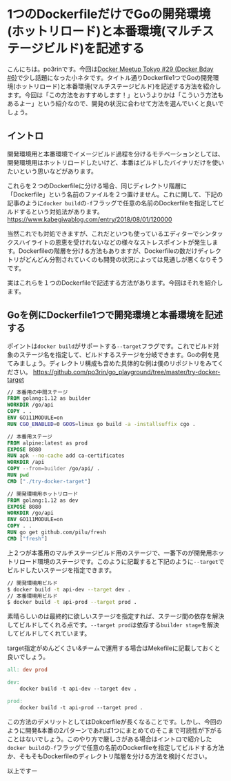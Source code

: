 # 1つのDockerfileだけでGoの開発環境(ホットリロード)と本番環境(マルチステージビルド)を記述する

こんにちは。po3rinです。今回は[Docker Meetup Tokyo #29 (Docker Bday #6)](https://dockerjp.connpass.com/event/122084/)で少し話題になった小ネタです。タイトル通りDockerfile1つでGoの開発環境(ホットリロード)と本番環境(マルチステージビルド)を記述する方法を紹介します。今回は「この方法をおすすめします！」というよりかは「こういう方法もあるよー」という紹介なので、開発の状況に合わせて方法を選んでいくと良いでしょう。

## イントロ

開発環境用と本番環境でイメージビルド過程を分けるモチベーションとしては、開発環境用はホットリロードしたいけど、本番はビルドしたバイナリだけを使いたいという思いなどがあります。

これらを２つのDockerfileに分ける場合、同じディレクトリ階層に「Dockerfile」という名前のファイルを２つ置けません。これに関して、下記の記事のように```docker build```の```-f```フラッグで任意の名前のDockerfileを指定してビルドするという対処法があります。
https://www.kabegiwablog.com/entry/2018/08/01/120000

当然これでも対処できますが、これだといつも使っているエディターでシンタックスハイライトの恩恵を受けれないなどの様々なストレスポイントが発生します。Dockerfileの階層を分ける方法もありますが、Dockerfileの数だけディレクトリがどんどん分割されていくのも開発の状況によっては見通しが悪くなりそうです。

実はこれらを１つのDockerfileで記述する方法があります。今回はそれを紹介します。

## Goを例にDockerfile1つで開発環境と本番環境を記述する

ポイントは```docker build```がサポートする```--target```フラグです。これでビルド対象のステージ名を指定して、ビルドするステージを分岐できます。Goの例を見てみましょう。ディレクトリ構成も含めた具体的な例は僕のリポジトリをみてください。
https://github.com/po3rin/go_playground/tree/master/try-docker-target

```Dockerfile
// 本番用の中間ステージ
FROM golang:1.12 as builder
WORKDIR /go/api
COPY . .
ENV GO111MODULE=on
RUN CGO_ENABLED=0 GOOS=linux go build -a -installsuffix cgo .

// 本番用ステージ
FROM alpine:latest as prod
EXPOSE 8080
RUN apk --no-cache add ca-certificates
WORKDIR /api
COPY --from=builder /go/api/ .
RUN pwd
CMD ["./try-docker-target"]

// 開発環境用ホットリロード
FROM golang:1.12 as dev
EXPOSE 8080
WORKDIR /go/api
ENV GO111MODULE=on
COPY . .
RUN go get github.com/pilu/fresh
CMD ["fresh"]
```

上２つが本番用のマルチステージビルド用のステージで、一番下のが開発用ホットリロード環境のステージです。このように記載すると下記のように```--target```でビルドしたいステージを指定できます。

```bash
// 開発環境用ビルド
$ docker build -t api-dev --target dev .
// 本番環境用ビルド
$ docker build -t api-prod --target prod .
```

素晴らしいのは最終的に欲しいステージを指定すれば、ステージ間の依存を解決してビルドしてくれる点です。```--target prod```は依存する```builder stage```を解決してビルドしてくれています。

target指定がめんどくさい&チームで運用する場合はMekefileに記載しておくと良いでしょう。

```Makefile
all: dev prod

dev:
	docker build -t api-dev --target dev .

prod:
	docker build -t api-prod --target prod .
```

この方法のデメリットとしてはDokcerfileが長くなることです。しかし、今回のように開発&本番の2パターンであれば1つにまとめてのそこまで可読性が下がることはないでしょう。このやり方で厳しさがある場合はイントロで紹介した```docker build```の```-f```フラッグで任意の名前のDockerfileを指定してビルドする方法か、そもそもDockerfileのディレクトリ階層を分ける方法を検討ください。

以上ですー

